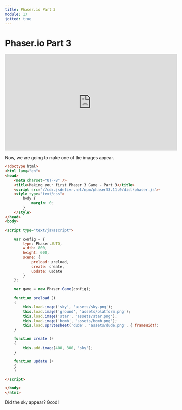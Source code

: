 ```yaml
---
title: Phaser.io Part 3
module: 13
jotted: true
---
```


# Phaser.io Part 3

<iframe width="560" height="315" src="https://www.youtube.com/embed/tz2UBmQnoBI" frameborder="0" allow="accelerometer; autoplay; encrypted-media; gyroscope; picture-in-picture" allowfullscreen></iframe>

Now, we are going to make one of the images appear.

```html
<!doctype html> 
<html lang="en"> 
<head> 
    <meta charset="UTF-8" />
    <title>Making your first Phaser 3 Game - Part 3</title>
    <script src="//cdn.jsdelivr.net/npm/phaser@3.11.0/dist/phaser.js"></script>
    <style type="text/css">
        body {
            margin: 0;
        }
    </style>
</head>
<body>

<script type="text/javascript">

    var config = {
        type: Phaser.AUTO,
        width: 800,
        height: 600,
        scene: {
            preload: preload,
            create: create,
            update: update
        }
    };

    var game = new Phaser.Game(config);

    function preload ()
    {
        this.load.image('sky', 'assets/sky.png');
        this.load.image('ground', 'assets/platform.png');
        this.load.image('star', 'assets/star.png');
        this.load.image('bomb', 'assets/bomb.png');
        this.load.spritesheet('dude', 'assets/dude.png', { frameWidth: 32, frameHeight: 48 });
    }

    function create ()
    {
        this.add.image(400, 300, 'sky');
    }

    function update ()
    {
    }

</script>

</body>
</html>
```

Did the sky appear?  Good!